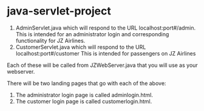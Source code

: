 # java-servlet-project
1. AdminServlet.java which will respond to the URL localhost:port#/admin. This is intended for
an administrator login and corresponding functionality for JZ Airlines.
2. CustomerServlet.java which will respond to the URL localhost:port#/customer This is
intended for passengers on JZ Airlines

Each of these will be called from JZWebServer.java that you will use as your webserver.

There will be two landing pages that go with each of the above:
1. The administrator login page is called adminlogin.html.
2. The customer login page is called customerlogin.html.


